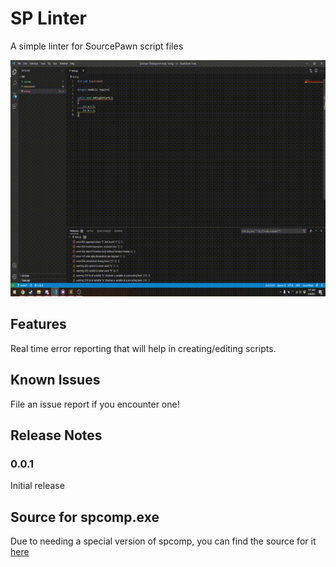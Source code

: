 # SP Linter

A simple linter for SourcePawn script files

![img](/images/linter.gif)

## Features

Real time error reporting that will help in creating/editing scripts.

## Known Issues

File an issue report if you encounter one!

## Release Notes

### 0.0.1

Initial release

## Source for spcomp.exe

Due to needing a special version of spcomp, you can find the source for it [here](https://github.com/Deathreus/sourcepawn/tree/dry-run)
